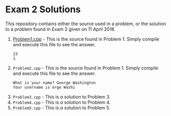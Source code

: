 # Exam 2 Solutions

This repository contains either the source used in a problem, or the solution to a problem found in Exam 2 given on 11 April 2018.

1. [Problem1.cpp](Problem1.cpp) - This is the source found in Problem 1. Simply compile and execute this file to see the answer.
    ```text
    23
    1
    ```
1. `Problem2.cpp` - This is the source found in Problem 1. Simply compile and execute this file to see the answer.
    ```text
    What is your name? George Washington
    Your username is orge Washi
    ```
1. `Problem3.cpp` - This is _a_ solution to Problem 3.
1. `Problem4.cpp` - This is _a_ solution to Problem 4.
1. `Problem5.cpp` - This is _a_ solution to Problem 5.
